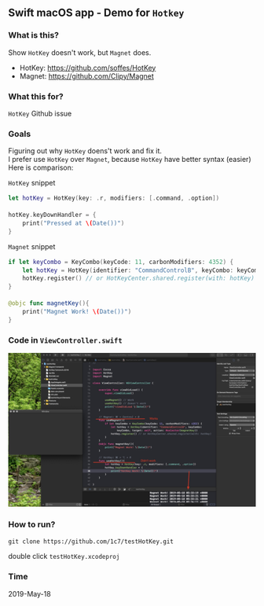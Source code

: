 ## Swift macOS app - Demo for `Hotkey`

### What is this?
Show `HotKey` doesn't work, but `Magnet` does.

* HotKey: https://github.com/soffes/HotKey
* Magnet: https://github.com/Clipy/Magnet

### What this for?
`HotKey` Github issue

### Goals
Figuring out why `HotKey` doens't work and fix it.     
I prefer use `HotKey` over `Magnet`, because `HotKey` have better syntax (easier)    
Here is comparison: 

`HotKey` snippet  
```swift
let hotKey = HotKey(key: .r, modifiers: [.command, .option])

hotKey.keyDownHandler = {
    print("Pressed at \(Date())")
}
```

`Magnet` snippet  
```swift
if let keyCombo = KeyCombo(keyCode: 11, carbonModifiers: 4352) {
    let hotKey = HotKey(identifier: "CommandControlB", keyCombo: keyCombo, target: self, action: #selector())
    hotKey.register() // or HotKeyCenter.shared.register(with: hotKey)
}

@objc func magnetKey(){
    print("Magnet Work! \(Date())")
}
```

### Code in `ViewController.swift`
![demo code](./README-images/demo.jpg)

### How to run?
```
git clone https://github.com/1c7/testHotKey.git
```
double click `testHotKey.xcodeproj`

### Time
2019-May-18

